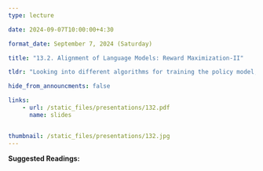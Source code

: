 ```yaml
---
type: lecture

date: 2024-09-07T10:00:00+4:30

format_date: September 7, 2024 (Saturday)

title: "13.2. Alignment of Language Models: Reward Maximization-II"

tldr: "Looking into different algorithms for training the policy model, which is the LLM, to maximize the reward &ndash; REINFORCE, PPO."

hide_from_announcments: false

links: 
    - url: /static_files/presentations/132.pdf
      name: slides


thumbnail: /static_files/presentations/132.jpg
---
```

<!-- Other additional contents using markdown -->
**Suggested Readings:**
